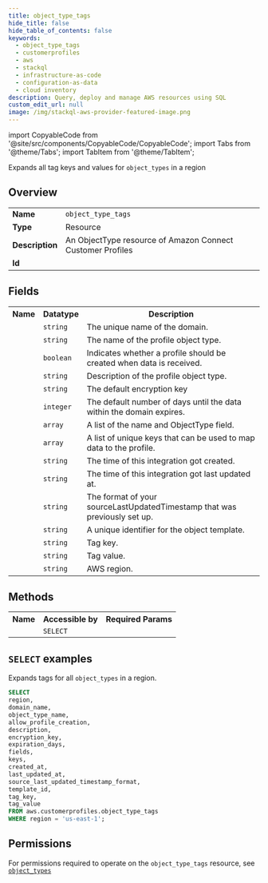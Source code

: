 ```yaml
---
title: object_type_tags
hide_title: false
hide_table_of_contents: false
keywords:
  - object_type_tags
  - customerprofiles
  - aws
  - stackql
  - infrastructure-as-code
  - configuration-as-data
  - cloud inventory
description: Query, deploy and manage AWS resources using SQL
custom_edit_url: null
image: /img/stackql-aws-provider-featured-image.png
---
```


import CopyableCode from '@site/src/components/CopyableCode/CopyableCode';
import Tabs from '@theme/Tabs';
import TabItem from '@theme/TabItem';

Expands all tag keys and values for <code>object_types</code> in a region

## Overview
<table>
<tbody>
<tr><td><b>Name</b></td><td><code>object_type_tags</code></td></tr>
<tr><td><b>Type</b></td><td>Resource</td></tr>
<tr><td><b>Description</b></td><td>An ObjectType resource of Amazon Connect Customer Profiles</td></tr>
<tr><td><b>Id</b></td><td><CopyableCode code="aws.customerprofiles.object_type_tags" /></td></tr>
</tbody>
</table>

## Fields
<table>
<tbody>
<tr><th>Name</th><th>Datatype</th><th>Description</th></tr><tr><td><CopyableCode code="domain_name" /></td><td><code>string</code></td><td>The unique name of the domain.</td></tr>
<tr><td><CopyableCode code="object_type_name" /></td><td><code>string</code></td><td>The name of the profile object type.</td></tr>
<tr><td><CopyableCode code="allow_profile_creation" /></td><td><code>boolean</code></td><td>Indicates whether a profile should be created when data is received.</td></tr>
<tr><td><CopyableCode code="description" /></td><td><code>string</code></td><td>Description of the profile object type.</td></tr>
<tr><td><CopyableCode code="encryption_key" /></td><td><code>string</code></td><td>The default encryption key</td></tr>
<tr><td><CopyableCode code="expiration_days" /></td><td><code>integer</code></td><td>The default number of days until the data within the domain expires.</td></tr>
<tr><td><CopyableCode code="fields" /></td><td><code>array</code></td><td>A list of the name and ObjectType field.</td></tr>
<tr><td><CopyableCode code="keys" /></td><td><code>array</code></td><td>A list of unique keys that can be used to map data to the profile.</td></tr>
<tr><td><CopyableCode code="created_at" /></td><td><code>string</code></td><td>The time of this integration got created.</td></tr>
<tr><td><CopyableCode code="last_updated_at" /></td><td><code>string</code></td><td>The time of this integration got last updated at.</td></tr>
<tr><td><CopyableCode code="source_last_updated_timestamp_format" /></td><td><code>string</code></td><td>The format of your sourceLastUpdatedTimestamp that was previously set up.</td></tr>
<tr><td><CopyableCode code="template_id" /></td><td><code>string</code></td><td>A unique identifier for the object template.</td></tr>
<tr><td><CopyableCode code="tag_key" /></td><td><code>string</code></td><td>Tag key.</td></tr>
<tr><td><CopyableCode code="tag_value" /></td><td><code>string</code></td><td>Tag value.</td></tr>
<tr><td><CopyableCode code="region" /></td><td><code>string</code></td><td>AWS region.</td></tr>
</tbody>
</table>

## Methods

<table>
<tbody>
  <tr>
    <th>Name</th>
    <th>Accessible by</th>
    <th>Required Params</th>
  </tr>
  <tr>
    <td><CopyableCode code="list_resources" /></td>
    <td><code>SELECT</code></td>
    <td><CopyableCode code="region" /></td>
  </tr>
</tbody>
</table>

## `SELECT` examples
Expands tags for all <code>object_types</code> in a region.
```sql
SELECT
region,
domain_name,
object_type_name,
allow_profile_creation,
description,
encryption_key,
expiration_days,
fields,
keys,
created_at,
last_updated_at,
source_last_updated_timestamp_format,
template_id,
tag_key,
tag_value
FROM aws.customerprofiles.object_type_tags
WHERE region = 'us-east-1';
```


## Permissions

For permissions required to operate on the <code>object_type_tags</code> resource, see <a href="/services/customerprofiles/object_types/#permissions"><code>object_types</code></a>

